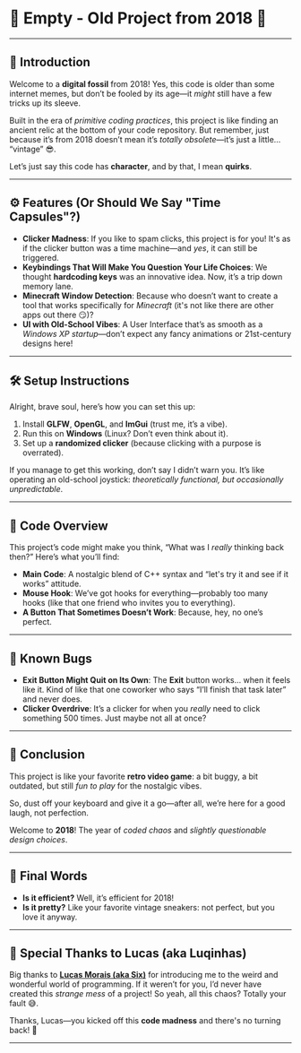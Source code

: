 # 🚨 **Empty - Old Project from 2018** 🚨

---

## 👾 Introduction

Welcome to a **digital fossil** from 2018! Yes, this code is older than some internet memes, but don’t be fooled by its age—it *might* still have a few tricks up its sleeve. 

Built in the era of *primitive coding practices*, this project is like finding an ancient relic at the bottom of your code repository. But remember, just because it’s from 2018 doesn’t mean it’s *totally obsolete*—it’s just a little… “vintage” 😎.

Let’s just say this code has **character**, and by that, I mean **quirks**.

---

## ⚙️ Features (Or Should We Say "Time Capsules"?)

- **Clicker Madness**: If you like to spam clicks, this project is for you! It's as if the clicker button was a time machine—and *yes*, it can still be triggered.
- **Keybindings That Will Make You Question Your Life Choices**: We thought **hardcoding keys** was an innovative idea. Now, it’s a trip down memory lane.
- **Minecraft Window Detection**: Because who doesn’t want to create a tool that works specifically for *Minecraft* (it's not like there are other apps out there 😏)?
- **UI with Old-School Vibes**: A User Interface that’s as smooth as a *Windows XP startup*—don’t expect any fancy animations or 21st-century designs here!

---

## 🛠️ Setup Instructions

Alright, brave soul, here’s how you can set this up:

1. Install **GLFW**, **OpenGL**, and **ImGui** (trust me, it’s a vibe).
2. Run this on **Windows** (Linux? Don’t even think about it).
3. Set up a **randomized clicker** (because clicking with a purpose is overrated).

If you manage to get this working, don’t say I didn’t warn you. It’s like operating an old-school joystick: *theoretically functional, but occasionally unpredictable*.

---

## 🧠 Code Overview

This project’s code might make you think, “What was I *really* thinking back then?” Here’s what you’ll find:

- **Main Code**: A nostalgic blend of C++ syntax and “let's try it and see if it works” attitude.
- **Mouse Hook**: We’ve got hooks for everything—probably too many hooks (like that one friend who invites you to everything). 
- **A Button That Sometimes Doesn’t Work**: Because, hey, no one’s perfect.

---

## 🐛 Known Bugs

- **Exit Button Might Quit on Its Own**: The **Exit** button works... when it feels like it. Kind of like that one coworker who says “I’ll finish that task later” and never does.
- **Clicker Overdrive**: It’s a clicker for when you *really* need to click something 500 times. Just maybe not all at once?

---

## 🎉 Conclusion

This project is like your favorite **retro video game**: a bit buggy, a bit outdated, but still *fun to play* for the nostalgic vibes. 

So, dust off your keyboard and give it a go—after all, we’re here for a good laugh, not perfection. 

Welcome to **2018**! The year of *coded chaos* and *slightly questionable design choices*.

---

## 📌 Final Words

- **Is it efficient?** Well, it’s efficient for 2018!
- **Is it pretty?** Like your favorite vintage sneakers: not perfect, but you love it anyway.

---

## 🙏 Special Thanks to **Lucas (aka Luqinhas)**

Big thanks to **[Lucas Morais (aka Six)](https://github.com/404six)** for introducing me to the weird and wonderful world of programming. If it weren’t for you, I’d never have created this *strange mess* of a project! So yeah, all this chaos? Totally your fault 😅.

Thanks, Lucas—you kicked off this **code madness** and there's no turning back! 🚀

---
